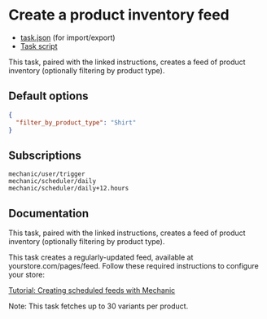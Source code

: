 # Create a product inventory feed

* [task.json](../../tasks/create-a-product-inventory-feed.json) (for import/export)
* [Task script](./script.liquid)

This task, paired with the linked instructions, creates a feed of product inventory (optionally filtering by product type).

## Default options

```json
{
  "filter_by_product_type": "Shirt"
}
```

## Subscriptions

```liquid
mechanic/user/trigger
mechanic/scheduler/daily
mechanic/scheduler/daily+12.hours
```

## Documentation

This task, paired with the linked instructions, creates a feed of product inventory (optionally filtering by product type).

This task creates a regularly-updated feed, available at yourstore.com/pages/feed. Follow these required instructions to configure your store:

[Tutorial: Creating scheduled feeds with Mechanic](https://help.usemechanic.com/tutorials/creating-scheduled-feeds)

Note: This task fetches up to 30 variants per product.
